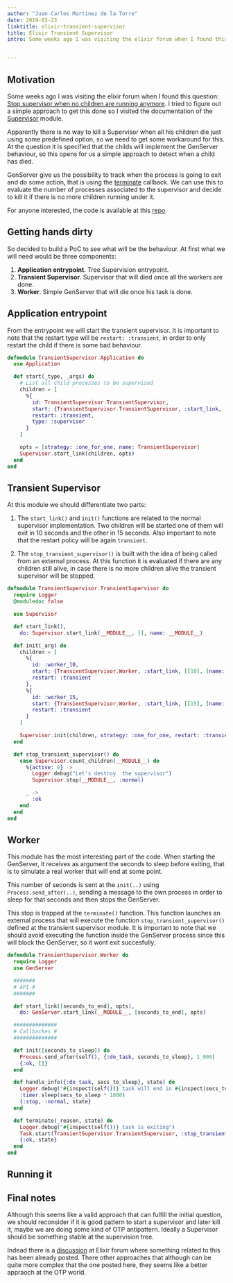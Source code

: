 ```yaml
---
author: "Juan Carlos Martinez de la Torre"
date: 2019-03-23
linktitle: elixir-transient-supervisor
title: Elixir Transient Supervisor
intro: Some weeks ago I was visiting the elixir forum when I found this question [Stop supervisor when no children are running anymore](https://elixirforum.com/t/stop-supervisor-when-no-children-are-running-anymore/20641). I tried to figure out a simple approach to get this done so I visited the documentation of the [Supervisor](  https://hexdocs.pm/elixir/Supervisor.html#summary) module.


---
```



## Motivation

Some weeks ago I was visiting the elixir forum when I found this question: [Stop supervisor when no children are running anymore](https://elixirforum.com/t/stop-supervisor-when-no-children-are-running-anymore/20641). I tried to figure out a simple approach to get this done so I visited the documentation of the [Supervisor](  https://hexdocs.pm/elixir/Supervisor.html#summary) module.

Apparently there is no way to kill a Supervisor when all his children die just using some predefined option, so we need to get some workaround for this. At the question it is specified that the childs will implement the GenServer behaviour, so this opens for us a simple approach to detect when a child has died.

GenServer give us the possibility to track when the process is going to exit and do some action, that is using the [terminate](https://hexdocs.pm/elixir/GenServer.html#c:terminate/2) callback. We can use this to evaluate the number of processes associated to the supervisor and decide to kill it if there is no more children running under it.

For anyone interested, the code is available at this [repo](https://github.com/jkmrto/transient_supervisor).

## Getting hands dirty

So decided to build a PoC to see what will be the behaviour. At first what we will need would be three components:

1. **Application entrypoint**. Tree Supervision entrypoint.
2. **Transient Supervisor**. Supervisor that will died once all the workers are done.
3. **Worker**. Simple GenServer that will die once his task is done.


## Application entrypoint
From the entrypoint we will start the transient supervisor. It is important to note that the restart type will be `restart: :transient`, in order to only restart the child if there is some bad behaviour.

``` Elixir
defmodule TransientSupervisor.Application do
  use Application

  def start(_type, _args) do
    # List all child processes to be supervised
    children = [
      %{
        id: TransientSupervisor.TransientSupervisor,
        start: {TransientSupervisor.TransientSupervisor, :start_link, []},
        restart: :transient,
        type: :supervisor
      }
    ]

    opts = [strategy: :one_for_one, name: TransientSupervisor]
    Supervisor.start_link(children, opts)
  end
end
```

## Transient Supervisor

At this module we should differentiate two parts:

1. The `start_link()` and `init()` functions are related to the normal supervisor implementation. Two children will be started one of them will exit in 10 seconds and the other in 15 seconds. Also important to note that the restart policy will be again `transient`.

2. The `stop_transient_supervisor()` is built with the idea of being called from an external process. At this function it is evaluated if there are any children still alive, in case there is no more children alive the transient supervisor will be stopped.

``` Elixir
defmodule TransientSupervisor.TransientSupervisor do
  require Logger
  @moduledoc false

  use Supervisor

  def start_link(),
    do: Supervisor.start_link(__MODULE__, [], name: __MODULE__)

  def init(_arg) do
    children = [
      %{
        id: :worker_10,
        start: {TransientSupervisor.Worker, :start_link, [[10], [name: :worker_10]]},
        restart: :transient
      },
      %{
        id: :worker_15,
        start: {TransientSupervisor.Worker, :start_link, [[15], [name: :worker_15]]},
        restart: :transient
      }
    ]

    Supervisor.init(children, strategy: :one_for_one, restart: :transient)
  end

  def stop_transient_supervisor() do
    case Supervisor.count_children(__MODULE__) do
      %{active: 0} ->
        Logger.debug("Let's destroy  the supervisor")
        Supervisor.stop(__MODULE__, :normal)

      _ ->
        :ok
    end
  end
end

```

## Worker

This module has the most interesting part of the code. When starting the GenServer, it receives as argument the seconds to sleep before exiting,  that is to simulate a real worker that will end at some point.

This number of seconds is sent at the `init(..)` using `Process.send_after(..)`, sending a message to the own process in order to sleep for that seconds and then stops the GenServer.

This stop is trapped at the `terminate()` function. This function launches an external process that will execute the function  `stop_transient_supervisor()` defined at the transient supervisor module. It is important to note that we should avoid executing the function inside the GenServer process since this will block the GenServer, so it wont exit succesfully.

```Elixir
defmodule TransientSupervisor.Worker do
  require Logger
  use GenServer

  #######
  # API #
  #######

  def start_link([seconds_to_end], opts),
    do: GenServer.start_link(__MODULE__, [seconds_to_end], opts)

  ##############
  # Callbackes #
  ##############

  def init([seconds_to_sleep]) do
    Process.send_after(self(), {:do_task, seconds_to_sleep}, 1_000)
    {:ok, []}
  end

  def handle_info({:do_task, secs_to_sleep}, state) do
    Logger.debug("#{inspect(self())} task will end in #{inspect(secs_to_sleep)} seconds")
    :timer.sleep(secs_to_sleep * 1000)
    {:stop, :normal, state}
  end

  def terminate(_reason, state) do
    Logger.debug("#{inspect(self())} task is exiting")
    Task.start(TransientSupervisor.TransientSupervisor, :stop_transient_supervisor, [])
    {:ok, state}
  end
end
```


## Running it

## Final notes

Although this seems like a valid approach that can fulfill the initial question, we should reconsider if it is good pattern to start a supervisor and later kill it, maybe we are doing some kind of OTP antipattern. Ideally a Supervisor should be something stable at the supervision tree.

Indead there is a [discussion](https://elixirforum.com/t/supervisor-dies-with-its-child/466/9?u=jkmrto) at Elixir forum where something related to this has been already posted. There other approaches that although can be quite more complex that the one posted here, they seems like a better appraoch at the OTP world.
